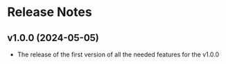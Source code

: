 # Release Notes

## v1.0.0 (2024-05-05)
- The release of the first version of all the needed features for the v1.0.0